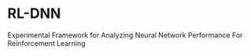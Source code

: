 # RL-DNN
Experimental Framework for Analyzing Neural Network Performance For Reinforcement Learning
